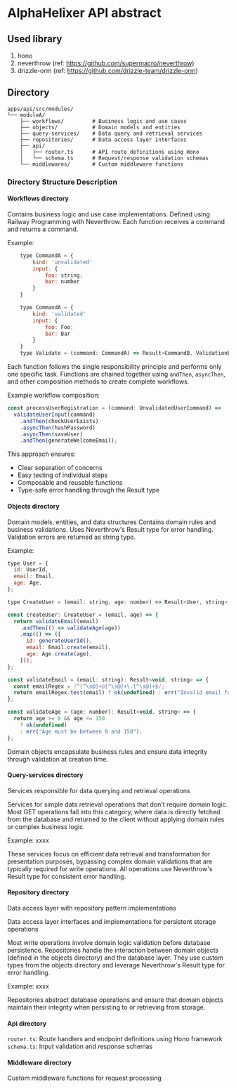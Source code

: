 # AlphaHelixer API abstract

## Used library

1. hono
2. neverthrow (ref: https://github.com/supermacro/neverthrow)
3. drizzle-orm (ref: https://github.com/drizzle-team/drizzle-orm)

## Directory

```
apps/api/src/modules/
└── moduleA/
    ├── workflows/         # Business logic and use cases
    ├── objects/           # Domain models and entities
    ├── query-services/    # Data query and retrieval services
    ├── repositories/      # Data access layer interfaces
    ├── api/
    │   ├── router.ts      # API route definitions using Hono
    │   └── schema.ts      # Request/response validation schemas
    └── middlewares/       # Custom middleware functions
```

### Directory Structure Description

#### Workflows directory

Contains business logic and use case implementations.
Defined using Railway Programming with Neverthrow. Each function receives a command and returns a command.

Example:

```js
    type CommandA = {
        kind: 'unvalidated'
        input: {
            foo: string;
            bar: number
        }
    }

    type CommandA = {
        kind: 'validated'
        input: {
            foo: Foo;
            bar: Bar
        }
    }
    type Validate = (command: CommandA) => Result<CommandB, ValidationError>
```

Each function follows the single responsibility principle and performs only one specific task. Functions are chained together using `andThen`, `asyncThen`, and other composition methods to create complete workflows.

Example workflow composition:

```js
const processUserRegistration = (command: UnvalidatedUserCommand) =>
  validateUserInput(command)
    .andThen(checkUserExists)
    .asyncThen(hashPassword)
    .asyncThen(saveUser)
    .andThen(generateWelcomeEmail);
```

This approach ensures:

- Clear separation of concerns
- Easy testing of individual steps
- Composable and reusable functions
- Type-safe error handling through the Result type

#### Objects directory

Domain models, entities, and data structures
Contains domain rules and business validations. Uses Neverthrow's Result type for error handling. Validation errors are returned as string type.

Example:

```js
type User = {
  id: UserId,
  email: Email,
  age: Age,
};

type CreateUser = (email: string, age: number) => Result<User, string>;

const createUser: CreateUser = (email, age) => {
  return validateEmail(email)
    .andThen(() => validateAge(age))
    .map(() => ({
      id: generateUserId(),
      email: Email.create(email),
      age: Age.create(age),
    }));
};

const validateEmail = (email: string): Result<void, string> => {
  const emailRegex = /^[^\s@]+@[^\s@]+\.[^\s@]+$/;
  return emailRegex.test(email) ? ok(undefined) : err("Invalid email format");
};

const validateAge = (age: number): Result<void, string> => {
  return age >= 0 && age <= 150
    ? ok(undefined)
    : err("Age must be between 0 and 150");
};
```

Domain objects encapsulate business rules and ensure data integrity through validation at creation time.

#### Query-services directory

Services responsible for data querying and retrieval operations

Services for simple data retrieval operations that don't require domain logic. Most GET operations fall into this category, where data is directly fetched from the database and returned to the client without applying domain rules or complex business logic.

Example:
xxxx

These services focus on efficient data retrieval and transformation for presentation purposes, bypassing complex domain validations that are typically required for write operations. All operations use Neverthrow's Result type for consistent error handling.

#### Repository directory

Data access layer with repository pattern implementations

Data access layer interfaces and implementations for persistent storage operations

Most write operations involve domain logic validation before database persistence. Repositories handle the interaction between domain objects (defined in the objects directory) and the database layer. They use custom types from the objects directory and leverage Neverthrow's Result type for error handling.

Example:
xxxx

Repositories abstract database operations and ensure that domain objects maintain their integrity when persisting to or retrieving from storage.

#### Api directory

`router.ts`: Route handlers and endpoint definitions using Hono framework
`schema.ts`: Input validation and response schemas

#### Middleware directory

Custom middleware functions for request processing
